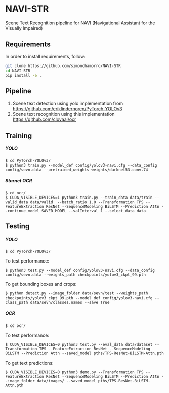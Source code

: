 # NAVI-STR
Scene Text Recognition pipeline for NAVI (Navigational Assistant for the Visually Impaired)

## Requirements

In order to install requirements, follow:

```bash
git clone https://github.com/simonchamorro/NAVI-STR
cd NAVI-STR
pip install -e .
```

## Pipeline
1. Scene text detection using yolo implementation from https://github.com/eriklindernoren/PyTorch-YOLOv3
2. Scene text recognition using this implementation https://github.com/clovaai/ocr

## Training
##### YOLO
    $ cd PyTorch-YOLOv3/
    $ python3 train.py --model_def config/yolov3-navi.cfg --data_config config/sevn.data --pretrained_weights weights/darknet53.conv.74

##### Starnet OCR	
    $ cd ocr/
    $ CUDA_VISIBLE_DEVICES=1 python3 train.py --train_data data/train --valid_data data/valid  --batch_ratio 1.0 --Transformation TPS --FeatureExtraction ResNet --SequenceModeling BiLSTM --Prediction Attn --continue_model SAVED_MODEL --valInterval 1 --select_data data

## Testing
##### YOLO
    $ cd PyTorch-YOLOv3/

To test performance:

    $ python3 test.py --model_def config/yolov3-navi.cfg --data_config config/sevn.data --weights_path checkpoints/yolov3_ckpt_99.pth
 
To get bounding boxes and crops:

    $ python detect.py --image_folder data/sevn/test --weights_path checkpoints/yolov3_ckpt_99.pth --model_def config/yolov3-navi.cfg --class_path data/sevn/classes.names --save True

##### OCR
    $ cd ocr/

To test performance:

    $ CUDA_VISIBLE_DEVICES=0 python3 test.py --eval_data data/dataset --Transformation TPS --FeatureExtraction ResNet --SequenceModeling BiLSTM --Prediction Attn --saved_model pths/TPS-ResNet-BiLSTM-Attn.pth

To get text predictions:

    $ CUDA_VISIBLE_DEVICES=0 python3 demo.py --Transformation TPS --FeatureExtraction ResNet --SequenceModeling BiLSTM --Prediction Attn --image_folder data/images/ --saved_model pths/TPS-ResNet-BiLSTM-Attn.pth

